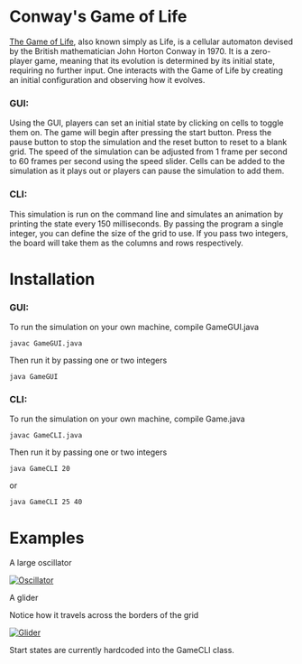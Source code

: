 # Conway's Game of Life
[The Game of Life](https://en.m.wikipedia.org/wiki/Conway%27s_Game_of_Life), also known simply as Life, is a cellular automaton devised by the British mathematician John Horton Conway in 1970. It is a zero-player game, meaning that its evolution is determined by its initial state, requiring no further input. One interacts with the Game of Life by creating an initial configuration and observing how it evolves. 

### GUI:

Using the GUI, players can set an initial state by clicking on cells to toggle them on. The game will begin after pressing the start button. Press the pause button to stop the 
simulation and the reset button to reset to a blank grid. The speed of the simulation can be adjusted from 1 frame per second to 60 frames per second using the speed slider. Cells can be added to the simulation as it plays out or players can pause the simulation to add them.


### CLI:

This simulation is run on the command line and simulates an animation by printing the state every 150 milliseconds.
By passing the program a single integer, you can define the size of the grid to use.
If you pass two integers, the board will take them as the columns and rows respectively.

# Installation
### GUI:

To run the simulation on your own machine, compile GameGUI.java

`javac GameGUI.java`

Then run it by passing one or two integers

`java GameGUI`

### CLI:

To run the simulation on your own machine, compile Game.java

`javac GameCLI.java`

Then run it by passing one or two integers

`java GameCLI 20`

or

`java GameCLI 25 40`

# Examples

A large oscillator

[![Oscillator](https://i.gyazo.com/7928e4af0bfcf1354720d04daec4bb1b.gif)](https://gyazo.com/7928e4af0bfcf1354720d04daec4bb1b)

A glider

Notice how it travels across the borders of the grid

[![Glider](https://i.gyazo.com/508b24c9dbbe4182ced9f13426dd521c.gif)](https://gyazo.com/508b24c9dbbe4182ced9f13426dd521c)

Start states are currently hardcoded into the GameCLI class.


